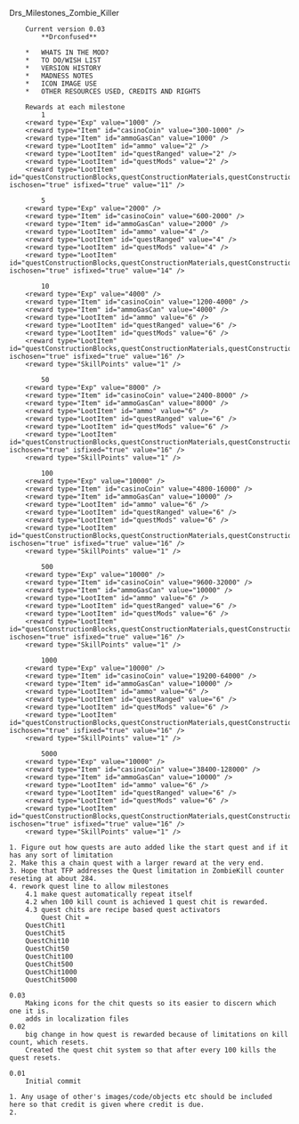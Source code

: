 Drs_Milestones_Zombie_Killer

		Current version 0.03	
			**Drconfused**

<!-- ~~~~~~~~~~~~~~~~~~~~~~~~~~~~~~~~~~~~~~~~~~~~~~~~~~~~~~~~~~~~~~~~~~ -->
<!-- ~~~~~~~~~~~~~~~~~~~~~~~CONTENTS~~~~~~~~~~~~~~~~~~~~~~~~~~~~~~~~~~~ -->			
		* 	WHATS IN THE MOD?
		*	TO DO/WISH LIST
		*	VERSION HISTORY
		*	MADNESS NOTES
		*	ICON IMAGE USE
		*	OTHER RESOURCES USED, CREDITS AND RIGHTS

<!-- ~~~~~~~~~~~~~~~~~~~~~~~~~~~~~~~~~~~~~~~~~~~~~~~~~~~~~~~~~~~~~~~~~~ -->
<!-- ~~~~~~~~~~~~~~~~~~~~~~~WHATS IN THE MOD?~~~~~~~~~~~~~~~~~~~~~~~~~~ -->	

		Rewards at each milestone
			1
		<reward type="Exp" value="1000" />
		<reward type="Item" id="casinoCoin" value="300-1000" />
		<reward type="Item" id="ammoGasCan" value="1000" />
		<reward type="LootItem" id="ammo" value="2" />
		<reward type="LootItem" id="questRanged" value="2" />
		<reward type="LootItem" id="questMods" value="2" />
		<reward type="LootItem" id="questConstructionBlocks,questConstructionMaterials,questConstructionExtras" ischosen="true" isfixed="true" value="11" />

			5
		<reward type="Exp" value="2000" />
		<reward type="Item" id="casinoCoin" value="600-2000" />
		<reward type="Item" id="ammoGasCan" value="2000" />
		<reward type="LootItem" id="ammo" value="4" />
		<reward type="LootItem" id="questRanged" value="4" />
		<reward type="LootItem" id="questMods" value="4" />
		<reward type="LootItem" id="questConstructionBlocks,questConstructionMaterials,questConstructionExtras" ischosen="true" isfixed="true" value="14" />
			
			10
		<reward type="Exp" value="4000" />
		<reward type="Item" id="casinoCoin" value="1200-4000" />
		<reward type="Item" id="ammoGasCan" value="4000" />
		<reward type="LootItem" id="ammo" value="6" />
		<reward type="LootItem" id="questRanged" value="6" />
		<reward type="LootItem" id="questMods" value="6" />
		<reward type="LootItem" id="questConstructionBlocks,questConstructionMaterials,questConstructionExtras" ischosen="true" isfixed="true" value="16" />
		<reward type="SkillPoints" value="1" />

			50
		<reward type="Exp" value="8000" />
		<reward type="Item" id="casinoCoin" value="2400-8000" />
		<reward type="Item" id="ammoGasCan" value="8000" />
		<reward type="LootItem" id="ammo" value="6" />
		<reward type="LootItem" id="questRanged" value="6" />
		<reward type="LootItem" id="questMods" value="6" />
		<reward type="LootItem" id="questConstructionBlocks,questConstructionMaterials,questConstructionExtras" ischosen="true" isfixed="true" value="16" />
		<reward type="SkillPoints" value="1" />

			100
		<reward type="Exp" value="10000" />
		<reward type="Item" id="casinoCoin" value="4800-16000" />
		<reward type="Item" id="ammoGasCan" value="10000" />
		<reward type="LootItem" id="ammo" value="6" />
		<reward type="LootItem" id="questRanged" value="6" />
		<reward type="LootItem" id="questMods" value="6" />
		<reward type="LootItem" id="questConstructionBlocks,questConstructionMaterials,questConstructionExtras" ischosen="true" isfixed="true" value="16" />
		<reward type="SkillPoints" value="1" />

			500
		<reward type="Exp" value="10000" />
		<reward type="Item" id="casinoCoin" value="9600-32000" />
		<reward type="Item" id="ammoGasCan" value="10000" />
		<reward type="LootItem" id="ammo" value="6" />
		<reward type="LootItem" id="questRanged" value="6" />
		<reward type="LootItem" id="questMods" value="6" />
		<reward type="LootItem" id="questConstructionBlocks,questConstructionMaterials,questConstructionExtras" ischosen="true" isfixed="true" value="16" />
		<reward type="SkillPoints" value="1" />

			1000
		<reward type="Exp" value="10000" />
		<reward type="Item" id="casinoCoin" value="19200-64000" />
		<reward type="Item" id="ammoGasCan" value="10000" />
		<reward type="LootItem" id="ammo" value="6" />
		<reward type="LootItem" id="questRanged" value="6" />
		<reward type="LootItem" id="questMods" value="6" />
		<reward type="LootItem" id="questConstructionBlocks,questConstructionMaterials,questConstructionExtras" ischosen="true" isfixed="true" value="16" />
		<reward type="SkillPoints" value="1" />

			5000
		<reward type="Exp" value="10000" />
		<reward type="Item" id="casinoCoin" value="38400-128000" />
		<reward type="Item" id="ammoGasCan" value="10000" />
		<reward type="LootItem" id="ammo" value="6" />
		<reward type="LootItem" id="questRanged" value="6" />
		<reward type="LootItem" id="questMods" value="6" />
		<reward type="LootItem" id="questConstructionBlocks,questConstructionMaterials,questConstructionExtras" ischosen="true" isfixed="true" value="16" />
		<reward type="SkillPoints" value="1" />
		
		
	
<!-- ~~~~~~~~~~~~~~~~~~~~~~~~~~~~~~~~~~~~~~~~~~~~~~~~~~~~~~~~~~~~~~~~~~ -->
<!-- ~~~~~~~~~~~~~~~~~~~~~~~~TO DO/WISH LIST~~~~~~~~~~~~~~~~~~~~~~~~~~~ -->

	1. Figure out how quests are auto added like the start quest and if it has any sort of limitation
	2. Make this a chain quest with a larger reward at the very end.
	3. Hope that TFP addresses the Quest limitation in ZombieKill counter reseting at about 284.
	4. rework quest line to allow milestones 
		4.1 make quest automatically repeat itself
		4.2 when 100 kill count is achieved 1 quest chit is rewarded.
		4.3 quest chits are recipe based quest activators
			Quest Chit = 
		QuestChit1
		QuestChit5
		QuestChit10
		QuestChit50
		QuestChit100
		QuestChit500
		QuestChit1000
		QuestChit5000
		

<!-- ~~~~~~~~~~~~~~~~~~~~~~~~~~~~~~~~~~~~~~~~~~~~~~~~~~~~~~~~~~~~~~~~~~ -->
<!-- ~~~~~~~~~~~~~~~~~~~~~~~VERSION HISTORY~~~~~~~~~~~~~~~~~~~~~~~~~~~~ -->
	0.03
		Making icons for the chit quests so its easier to discern which one it is.
		adds in localization files
	0.02
		big change in how quest is rewarded because of limitations on kill count, which resets.
		Created the quest chit system so that after every 100 kills the quest resets.
		
	0.01	
		Initial commit
	
<!-- ~~~~~~~~~~~~~~~~~~~~~~~~~~~~~~~~~~~~~~~~~~~~~~~~~~~~~~~~~~~~~~~~~~ -->
<!-- ~~~~~~~~~~~~~~~~~~~~~~~MADNESS NOTES~~~~~~~~~~~~~~~~~~~~~~~~~~~~~~ -->			


<!-- ~~~~~~~~~~~~~~~~~~~~~~~~~~~~~~~~~~~~~~~~~~~~~~~~~~~~~~~~~~~~~~~~~~ -->
<!-- ~~~~~~~~~~~~~~~~~~~~~~~ICON IMAGE USE~~~~~~~~~~~~~~~~~~~~~~~~~~~~~ -->

	1. Any usage of other's images/code/objects etc should be included here so that credit is given where credit is due. 
	2. 
	
	
<!-- ~~~~~~~~~~~~~~~~~~~~~~~~~~~~~~~~~~~~~~~~~~~~~~~~~~~~~~~~~~~~~~~~~~ -->
<!-- ~~~~~~~~~~~OTHER RESOURCES USED, CREDITS AND RIGHTS~~~~~~~~~~~~~~~ -->


